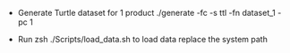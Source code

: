 - Generate Turtle dataset for 1 product
./generate -fc -s ttl -fn dataset_1 -pc 1

- Run zsh ./Scripts/load_data.sh to load data
replace the system path
